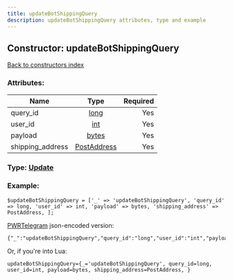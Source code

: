 ```yaml
---
title: updateBotShippingQuery
description: updateBotShippingQuery attributes, type and example
---
```

## Constructor: updateBotShippingQuery  
[Back to constructors index](index.md)



### Attributes:

| Name     |    Type       | Required |
|----------|:-------------:|---------:|
|query\_id|[long](../types/long.md) | Yes|
|user\_id|[int](../types/int.md) | Yes|
|payload|[bytes](../types/bytes.md) | Yes|
|shipping\_address|[PostAddress](../types/PostAddress.md) | Yes|



### Type: [Update](../types/Update.md)


### Example:

```
$updateBotShippingQuery = ['_' => 'updateBotShippingQuery', 'query_id' => long, 'user_id' => int, 'payload' => bytes, 'shipping_address' => PostAddress, ];
```  

[PWRTelegram](https://pwrtelegram.xyz) json-encoded version:

```
{"_":"updateBotShippingQuery","query_id":"long","user_id":"int","payload":"bytes","shipping_address":"PostAddress"}
```


Or, if you're into Lua:  


```
updateBotShippingQuery={_='updateBotShippingQuery', query_id=long, user_id=int, payload=bytes, shipping_address=PostAddress, }

```


